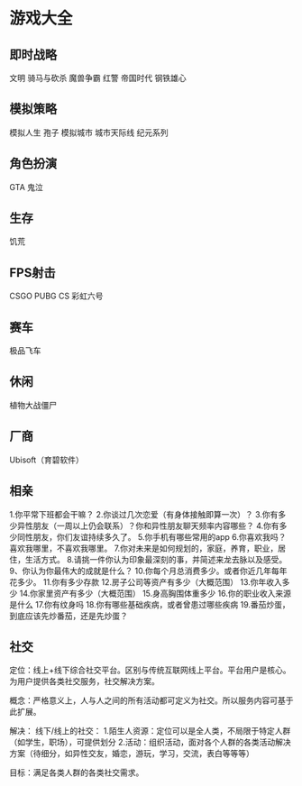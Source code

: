 
# 游戏大全

## 即时战略

文明
骑马与砍杀
魔兽争霸
红警
帝国时代
钢铁雄心

## 模拟策略

模拟人生
孢子
模拟城市
城市天际线
纪元系列

## 角色扮演

GTA
鬼泣

## 生存

饥荒

## FPS射击

CSGO
PUBG
CS
彩虹六号

## 赛车

极品飞车

## 休闲

植物大战僵尸

## 厂商

Ubisoft（育碧软件）

## 相亲

1.你平常下班都会干嘛？
2.你谈过几次恋爱（有身体接触即算一次）？
3.你有多少异性朋友（一周以上仍会联系）？你和异性朋友聊天频率内容哪些？
4.你有多少同性朋友，你们友谊持续多久了。
5.你手机有哪些常用的app
6.你喜欢我吗？喜欢我哪里，不喜欢我哪里。
7.你对未来是如何规划的，家庭，养育，职业，居住，生活方式。
8.请挑一件你认为印象最深刻的事，并简述来龙去脉以及感受。
9、你认为你最伟大的成就是什么？
10.你每个月总消费多少。或者你近几年每年花多少。
11.你有多少存款
12.房子公司等资产有多少（大概范围）
13.你年收入多少
14.你家里资产有多少（大概范围）
15.身高胸围体重多少
16.你的职业收入来源是什么
17.你有纹身吗
18.你有哪些基础疾病，或者曾患过哪些疾病
19.番茄炒蛋，到底应该先炒番茄，还是先炒蛋？

## 社交

定位：线上+线下综合社交平台。区别与传统互联网线上平台。平台用户是核心。为用户提供各类社交服务，社交解决方案。

概念：严格意义上，人与人之间的所有活动都可定义为社交。所以服务内容可基于此扩展。

解决： 线下/线上的社交：
1.陌生人资源：定位可以是全人类，不局限于特定人群（如学生，职场），可提供划分
2.活动：组织活动，面对各个人群的各类活动解决方案（待细分，如异性交友，婚恋，游玩，学习，交流，表白等等等）

目标：满足各类人群的各类社交需求。
